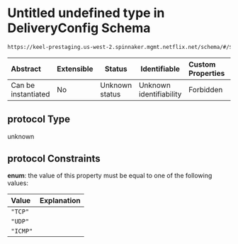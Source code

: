 # Untitled undefined type in DeliveryConfig Schema

```txt
https://keel-prestaging.us-west-2.spinnaker.mgmt.netflix.net/schema/#/$defs/CrossAccountReferenceRule/properties/protocol
```




| Abstract            | Extensible | Status         | Identifiable            | Custom Properties | Additional Properties | Access Restrictions | Defined In                                                    |
| :------------------ | ---------- | -------------- | ----------------------- | :---------------- | --------------------- | ------------------- | ------------------------------------------------------------- |
| Can be instantiated | No         | Unknown status | Unknown identifiability | Forbidden         | Allowed               | none                | [keel.schema.json\*](keel.schema.json "open original schema") |

## protocol Type

unknown

## protocol Constraints

**enum**: the value of this property must be equal to one of the following values:

| Value    | Explanation |
| :------- | ----------- |
| `"TCP"`  |             |
| `"UDP"`  |             |
| `"ICMP"` |             |
